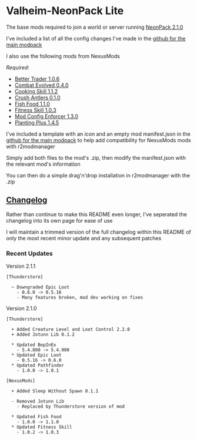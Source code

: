 # Valheim-NeonPack Lite

The base mods required to join a world or server running [NeonPack 2.1.0][neonpack]

I've included a list of all the config changes I've made in the [github for the main modpack][github-extras]

I also use the following mods from NexusMods

_Required:_

- [Better Trader 1.0.6][better-trader]
- [Combat Evolved 0.4.0][combat-evolved]
- [Cooking Skill 1.1.2][cooking-skill]
- [Crush Antlers 0.1.0][crush-antlers]
- [Fish Food 1.1.0][fish-food]
- [Fitness Skill 1.0.3][fitness-skill]
- [Mod Config Enforcer 1.3.0][mod-config-enforcer]
- [Planting Plus 1.4.5][planting-plus]

I've included a template with an icon and an empty mod manifest.json in the [github for the main modpack][github-extras] to help add compatibility for NexusMods mods with r2modmanager

Simply add both files to the mod's .zip, then modify the manifest.json with the relevant mod's information

You can then do a simple drag'n'drop installation in r2modmanager with the .zip

## [Changelog][changelog]

Rather than continue to make this README even longer, I've seperated the changelog into its own page for ease of use

I will maintain a trimmed version of the full changelog within this README of only the most recent minor update and any subsequent patches

### Recent Updates

Version 2.1.1

```text
[Thunderstore]

  ~ Downgraded Epic Loot
    - 0.6.0 -> 0.5.16
    - Many features broken, mod dev working on fixes
```

Version 2.1.0

```text
[Thunderstore]

  + Added Creature Level and Loot Control 2.2.0
  + Added Jotunn Lib 0.1.2

  * Updated BepInEx
    - 5.4.800 -> 5.4.900
  * Updated Epic Loot
    - 0.5.16 -> 0.6.0
  * Updated Pathfinder
    - 1.0.0 -> 1.0.1

[NexusMods]

  + Added Sleep Without Spawn 0.1.1

  - Removed Jotunn Lib
    - Replaced by Thunderstore version of mod

  * Updated Fish Food
    - 1.0.0 -> 1.1.0
  * Updated Fitness Skill
    - 1.0.2 -> 1.0.3
```

[changelog]: https://github.com/NeonCarbide/Valheim-NeonPack-Lite/blob/master/CHANGELOG.md
[github-extras]: https://github.com/NeonCarbide/Valheim-NeonPack/tree/main/extras
[neonpack]: https://valheim.thunderstore.io/package/NeonCarbide/NeonPack/

<!-- Mod Links -->

[better-trader]: https://www.nexusmods.com/valheim/mods/433
[combat-evolved]: https://www.nexusmods.com/valheim/mods/301
[cooking-skill]: https://www.nexusmods.com/valheim/mods/483
[crush-antlers]: https://www.nexusmods.com/valheim/mods/590
[fish-food]: https://www.nexusmods.com/valheim/mods/531
[fitness-skill]: https://www.nexusmods.com/valheim/mods/388
[gathering-skill]: https://www.nexusmods.com/valheim/mods/342
[jotunn-lib]: https://www.nexusmods.com/valheim/mods/507
[mod-config-enforcer]: https://www.nexusmods.com/valheim/mods/460
[planting-plus]: https://www.nexusmods.com/valheim/mods/274
